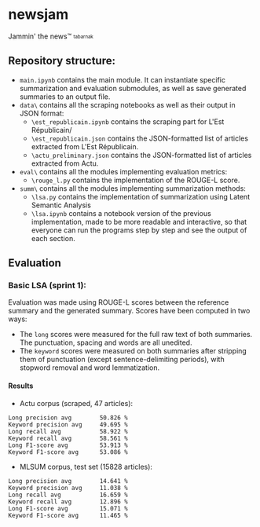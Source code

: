 # newsjam
Jammin' the news™ <sub><sup>tabarnak</sup></sub>

## Repository structure:
- `main.ipynb` contains the main module. It can instantiate specific summarization and evaluation submodules, as well as save generated summaries to an output file.
- `data\` contains all the scraping notebooks as well as their output in JSON format:
  - `\est_republicain.ipynb` contains the scraping part for L'Est Républicain/
  - `\est_republicain.json` contains the JSON-formatted list of articles extracted from L'Est Républicain.
  - `\actu_preliminary.json` contains the JSON-formatted list of articles extracted from Actu.
- `eval\` contains all the modules implementing evaluation metrics:
  - `\rouge_l.py` contains the implementation of the ROUGE-L score.
- `summ\` contains all the modules implementing summarization methods:
  - `\lsa.py` contains the implementation of summarization using Latent Semantic Analysis
  - `\lsa.ipynb` contains a notebook version of the previous implementation, made to be more readable and interactive, so that everyone can run the programs step by step and see the output of each section.

## Evaluation

### Basic LSA (sprint 1):
Evaluation was made using ROUGE-L scores between the reference summary and the generated summary.
Scores have been computed in two ways:
- The `long` scores were measured for the full raw text of both summaries. The punctuation, spacing and words are all unedited.
- The `keyword` scores were measured on both summaries after stripping them of punctuation (except sentence-delimiting periods), with stopword removal and word lemmatization.

#### Results
- Actu corpus (scraped, 47 articles):
```
Long precision avg        50.826 %
Keyword precision avg     49.695 %
Long recall avg           58.922 %
Keyword recall avg        58.561 %
Long F1-score avg         53.913 %
Keyword F1-score avg      53.086 %
```

- MLSUM corpus, test set (15828 articles):
```
Long precision avg        14.641 %
Keyword precision avg     11.038 %
Long recall avg           16.659 %
Keyword recall avg        12.896 %
Long F1-score avg         15.071 %
Keyword F1-score avg      11.465 %
```
